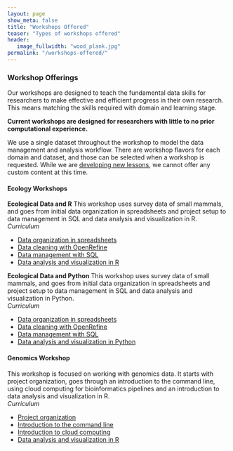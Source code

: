 ```yaml
---
layout: page
show_meta: false
title: "Workshops Offered"
teaser: "Types of workshops offered"
header:
   image_fullwidth: "wood_plank.jpg"
permalink: "/workshops-offered/"
---
```

<h3>Workshop Offerings</h3>

Our workshops are designed to teach the fundamental data skills 
for researchers to make effective and efficient progress in their 
own research. This means matching the skills required with domain
and learning stage.

**Current workshops are designed for researchers with little to 
no prior computational experience.**

We use a single dataset throughout the workshop to model
the data management and analysis workflow. There are workshop flavors
for each domain and dataset, and those can be selected when a 
workshop is requested. While we are <a href=/workshop-development/>developing new lessons</a>, we cannot
offer any custom content at this time.

<h4>Ecology Workshops</h4>

<strong>Ecological Data and R</strong>
This workshop uses survey data of small mammals, and goes from 
initial data organization in spreadsheets and project setup to 
data management in SQL and data analysis and visualization in R.
<br><i>Curriculum</i>
<ul>
<li><a href= >Data organization in spreadsheets</a>
<li><a href= >Data cleaning with OpenRefine</a>
<li><a href= >Data management with SQL</a>
<li><a href= >Data analysis and visualization in R</a>
</ul>

<strong>Ecological Data and Python</strong>
This workshop uses survey data of small mammals, and goes from 
initial data organization in spreadsheets and project setup to 
data management in SQL and data analysis and visualization in Python.
<br><i>Curriculum</i>
<ul>
<li><a href= >Data organization in spreadsheets</a>
<li><a href= >Data cleaning with OpenRefine</a>
<li><a href= >Data management with SQL</a>
<li><a href= >Data analysis and visualization in Python</a>
</ul>

<h4>Genomics Workshop</h4>
This workshop is focused on working with genomics data. It starts
with project organization, goes through an introduction to the command
line, using cloud computing for bioinformatics pipelines and an introduction
to data analysis and visualization in R.
<br><i>Curriculum</i>
<ul>
<li><a href= >Project organization</a>
<li><a href= >Introduction to the command line</a>
<li><a href= >Introduction to cloud computing</a>
<li><a href= >Data analysis and visualization in R</a>
</ul>